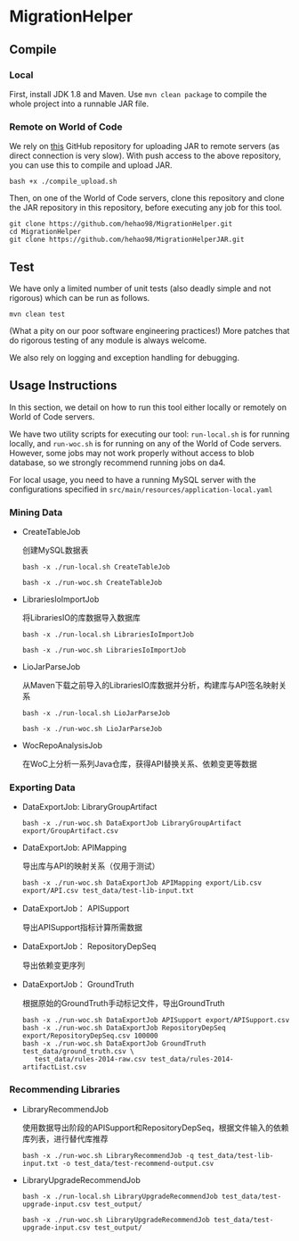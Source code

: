 # MigrationHelper

## Compile

### Local

First, install JDK 1.8 and Maven. Use `mvn clean package` to compile the whole project into a runnable JAR file.

### Remote on World of Code

We rely on [this](https://github.com/hehao98/MigrationHelperJAR) GitHub repository for uploading JAR to remote servers 
(as direct connection is very slow). 
With push access to the above repository, you can use this to compile and upload JAR.

```shell script
bash +x ./compile_upload.sh
```

Then, on one of the World of Code servers, clone this repository and clone the JAR repository in this repository,
before executing any job for this tool.

```shell script
git clone https://github.com/hehao98/MigrationHelper.git
cd MigrationHelper
git clone https://github.com/hehao98/MigrationHelperJAR.git
```

## Test

We have only a limited number of unit tests (also deadly simple and not rigorous) which can be run as follows. 

```shell script
mvn clean test
```

(What a pity on our poor software engineering practices!) 
More patches that do rigorous testing of any module is always welcome.

We also rely on logging and exception handling for debugging. 

## Usage Instructions

In this section, we detail on how to run this tool either locally or remotely on World of Code servers.

We have two utility scripts for executing our tool: `run-local.sh` is for running locally,
 and `run-woc.sh` is for running on any of the World of Code servers. 
However, some jobs may not work properly without access to blob database, so we strongly recommend running jobs on da4.

For local usage, you need to have a running MySQL server with the configurations specified 
 in `src/main/resources/application-local.yaml`

### Mining Data

- CreateTableJob

  创建MySQL数据表
  
  ```shell script
  bash -x ./run-local.sh CreateTableJob
  ```
  
  ```shell script
  bash -x ./run-woc.sh CreateTableJob
  ```

- LibrariesIoImportJob

  将LibrariesIO的库数据导入数据库
  
  ```shell script
  bash -x ./run-local.sh LibrariesIoImportJob
  ```
    
  ```shell script
  bash -x ./run-woc.sh LibrariesIoImportJob
  ```

- LioJarParseJob

  从Maven下载之前导入的LibrariesIO库数据并分析，构建库与API签名映射关系

  ```shell script
  bash -x ./run-local.sh LioJarParseJob 
  ```

  ```shell script
  bash -x ./run-woc.sh LioJarParseJob
  ```

- WocRepoAnalysisJob

  在WoC上分析一系列Java仓库，获得API替换关系、依赖变更等数据

### Exporting Data

- DataExportJob: LibraryGroupArtifact
  
  ```shell script
  bash -x ./run-woc.sh DataExportJob LibraryGroupArtifact export/GroupArtifact.csv
  ```

- DataExportJob: APIMapping

  导出库与API的映射关系（仅用于测试）
  
  ```shell script
  bash -x ./run-woc.sh DataExportJob APIMapping export/Lib.csv export/API.csv test_data/test-lib-input.txt
  ```

- DataExportJob： APISupport

  导出APISupport指标计算所需数据

- DataExportJob： RepositoryDepSeq

  导出依赖变更序列

- DataExportJob： GroundTruth

  根据原始的GroundTruth手动标记文件，导出GroundTruth
  
  ```shell script
  bash -x ./run-woc.sh DataExportJob APISupport export/APISupport.csv
  bash -x ./run-woc.sh DataExportJob RepositoryDepSeq export/RepositoryDepSeq.csv 100000
  bash -x ./run-woc.sh DataExportJob GroundTruth test_data/ground_truth.csv \
     test_data/rules-2014-raw.csv test_data/rules-2014-artifactList.csv
  ```

### Recommending Libraries

- LibraryRecommendJob

  使用数据导出阶段的APISupport和RepositoryDepSeq，根据文件输入的依赖库列表，进行替代库推荐
  
  ```shell script
  bash -x ./run-woc.sh LibraryRecommendJob -q test_data/test-lib-input.txt -o test_data/test-recommend-output.csv
  ```
  
- LibraryUpgradeRecommendJob

  ```shell script
  bash -x ./run-local.sh LibraryUpgradeRecommendJob test_data/test-upgrade-input.csv test_output/
  ```
  
  ```shell script
  bash -x ./run-woc.sh LibraryUpgradeRecommendJob test_data/test-upgrade-input.csv test_output/
  ```

